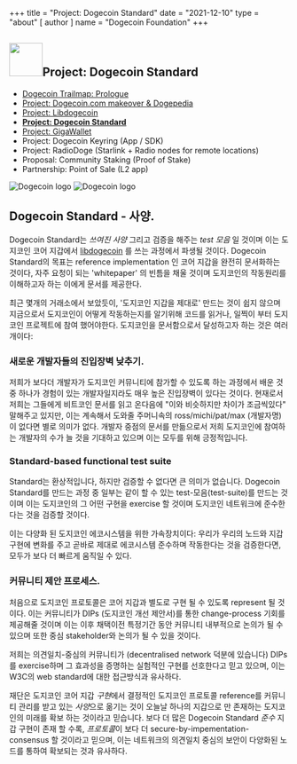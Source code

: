 +++
title = "Project: Dogecoin Standard"
date = "2021-12-10"
type = "about"
[ author ]
name = "Dogecoin Foundation"
+++

<section class="presentation">
<div class="left">

<div class="title">


 ## <img width="60px" style='display: inline;' src="/marker.png"/>Project: Dogecoin Standard 

<div class="underline"></div>
</div>

<div class="description">
 
* [Dogecoin Trailmap: Prologue](/kr/trailmap/prologue/) 
* [Project: Dogecoin.com makeover & Dogepedia](/kr/trailmap/website/)
* [Project: Libdogecoin](/kr/trailmap/libdogecoin/)
* [**Project: Dogecoin Standard**](/kr/trailmap/standard/)
* [Project: GigaWallet](/kr/trailmap/gigawallet/)
* Project: Dogecoin Keyring (App / SDK)
* Project: RadioDoge (Starlink + Radio nodes for remote locations)
* Proposal: Community Staking (Proof of Stake)
* Partnership: Point of Sale (L2 app) 
</div>

</div>

<div class="right">
<img class="dogegoin-light" src="/logo-standard.jpg" alt="Dogecoin logo">
<img class="dogegoin-dark" src="/logo-standard.jpg" alt="Dogecoin logo">
</div>


</section>

<section class='board'>

## Dogecoin Standard - 사양.

Dogecoin Standard는 *쓰여진 사양* 그리고 검증을 해주는 *test 모음* 일 것이며
이는 도지코인 코어 지갑에서 [libdogecoin](/kr/trailmap/libdogecoin) 를 쓰는 과정에서 파생될 것이다.
Dogecoin Standard의 목표는 reference implementation 인 코어 지갑을 완전히 문서화하는 것이다,
자주 요청이 되는 'whitepaper' 의 빈틈을 채울 것이며 도지코인의 작동원리를 이해하고자 하는 이에게
문서를 제공한다.

최근 몇개의 거래소에서 보았듯이, '도지코인 지갑을 제대로' 만드는 것이 쉽지 않으며
지금으로서 도지코인이 어떻게 작동하는지를 알기위해 코드를 읽거나, 일찍이 부터 도지코인 프로젝트에 참여
했어야한다. 도지코인을 문서함으로서 달성하고자 하는 것은 여러개이다:

### 새로운 개발자들의 진입장벽 낮추기.

저희가 보다더 개발자가 도지코인 커뮤니티에 참가할 수 있도록 하는 과정에서 배운 것 중 하나가
 경험이 있는 개발자일지라도 매우 높은 진입장벽이 있다는 것이다. 현재로서 저희는 그들에게
비트코인 문서를 읽고 온다음에 "이와 비슷하지만 차이가 조금씩있다" 말해주고 있지만, 이는
계속해서 도와줄 주머니속의 ross/michi/pat/max (개발자명)이 없다면 별로 의미가 없다. 개발자 중점의
문서를 만듦으로서 저희 도지코인에 참여하는 개발자의 수가 늘 것을 기대하고 있으며
이는 모두를 위해 긍정적입니다.

### Standard-based functional test suite

Standard는 환상적입니다, 하지만 검증할 수 없다면 큰 의미가 없습니다.
Dogecoin Standard를 만드는 과정 중 일부는 같이 할 수 있는 test-모음(test-suite)를
만드는 것이며 이는 도지코인의 그 어떤 구현을 exercise 할 것이며 도지코인 네트워크에 
준수한다는 것을 검증할 것이다.

이는 다양화 된 도지코인 에코시스템을 위한 가속장치이다: 우리가
우리의 노드와 지갑 구현에 변화를 주고 곧바로 제대로 에코시스템 준수하며 작동한다는 것을 
검증한다면, 모두가 보다 더 빠르게 움직일 수 있다.

### 커뮤니티 제안 프로세스.

처음으로 도지코인 프로토콜은 코어 지갑과 별도로 구현 될 수 있도록 represent 될 것이다.
이는 커뮤니티가 DIPs (도지코인 개선 제안서)를 통한 change-process 기회를 제공해줄 것이며
이는 이후 채택이전 특정기간 동안 커뮤니티 내부적으로 논의가 될 수 있으며 또한 
중심 stakeholder와 논의가 될 수 있을 것이다.

저희는 의견일치-중심의 커뮤니티가 (decentralised network 덕분에 있습니다)
DIPs를 exercise하며 그 효과성을 증명하는 실험적인 구현를 선호한다고 믿고 있으며,
이는 W3C의 web standard에 대한 접근방식과 유사하다.

재단은 도지코인 코어 지갑 *구현*에서 결정적인 도지코인 프로토콜 reference를
커뮤니티 관리를 받고 있는 *사양*으로 옮기는 것이 오늘날 하나의 지갑으로 만 존재하는 도지코인의 미래를 확보
하는 것이라고 믿습니다. 보다 더 많은 Dogecoin Standard *준수* 지갑 구현이 존재 할 수록,
*프로토콜*이 보다 더 secure-by-impementation-consensus 할 것이라고 믿으며, 이는
네트워크의 의견일치 중심의 보안이 다양화된 노드를 통하여 확보되는 것과 유사하다.



</section>
